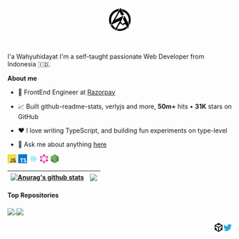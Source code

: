 <p align="center"><a href="https://WahyuSapurata.github.io"><img width="10%" alt="Hello, I'm Wahyhidayat. I do open source!" src="./assets/SA_Logo.png" /></a></p>

<br />

I'a Wahyuhidayat
I'm a self-taught passionate Web Developer from Indonesia 🇮🇩.

**About me**

- 💼 FrontEnd Engineer at [Razorpay](http://razorpay.com/)

- 📈 Built github-readme-stats, verlyjs and more, **50m+** hits • **31K** stars on GitHub

- ❤️ I love writing TypeScript, and building fun experiments on type-level

- 💬 Ask me about anything [here](https://github.com/WahyuSapurata/WahyuSapurata/issues)

<code><img height="20" alt="javascript" src="https://raw.githubusercontent.com/github/explore/80688e429a7d4ef2fca1e82350fe8e3517d3494d/topics/javascript/javascript.png"></code>
<code><img height="20" alt="typescript" src="https://raw.githubusercontent.com/github/explore/80688e429a7d4ef2fca1e82350fe8e3517d3494d/topics/typescript/typescript.png"></code>
<code><img height="20" alt="react" src="https://raw.githubusercontent.com/github/explore/80688e429a7d4ef2fca1e82350fe8e3517d3494d/topics/react/react.png"></code>
<code><img height="20" alt="graphql" src="https://raw.githubusercontent.com/github/explore/5c058a388828bb5fde0bcafd4bc867b5bb3f26f3/topics/graphql/graphql.png"></code>
<code><img height="20" alt="nodejs" src="https://raw.githubusercontent.com/github/explore/80688e429a7d4ef2fca1e82350fe8e3517d3494d/topics/nodejs/nodejs.png"></code>

| <a href="https://github.com/WahyuSapurata/github-readme-stats"><img align="center" src="https://github-readme-stats.vercel.app/api?username=WahyuSapurata&show_icons=true&include_all_commits=true&theme=buefy&hide_border=true" alt="Anurag's github stats" /></a> | <a href="https://github.com/WahyuSapurata/github-readme-stats"><img align="center" src="https://github-readme-stats.vercel.app/api/top-langs/?username=WahyuSapurata&layout=compact&theme=buefy&hide_border=true" /></a> |
| ------------------------------------------------------------------------------------------------------------------------------------------------------------------------------------------------------------------------------------------------------------------- | ------------------------------------------------------------------------------------------------------------------------------------------------------------------------------------------------------------------------ |

#### Top Repositories

<a href="https://github.com/WahyuSapurata/sosial-link-react-js">
  <img align="center" src="https://github-readme-stats.vercel.app/api/pin/?username=WahyuSapurata&repo=sosial-link-react-js&theme=buefy" />
</a>
<a href="https://github.com/WahyuSapurata/WahyuSapurata.github.io">
  <img align="center" src="https://github-readme-stats.vercel.app/api/pin/?username=WahyuSapurata&repo=WahyuSapurata.github.io&theme=buefy" />
</a>

<br />
<br />

<a href="https://twitter.com/anuraghazru">
  <img align="right" alt="Wahyuhidayat | Twitter" width="21px" src="https://raw.githubusercontent.com/WahyuSapurata/WahyuSapurata/master/assets/twitter.svg" />
</a>
<a href="https://codesandbox.io/u/WahyuSapurata">
  <img align="right" alt="Wahyuhidayat | CodeSandbox" width="20px" src="https://raw.githubusercontent.com/WahyuSapurata/WahyuSapurata/master/assets/codesandbox.svg" />
</a>
